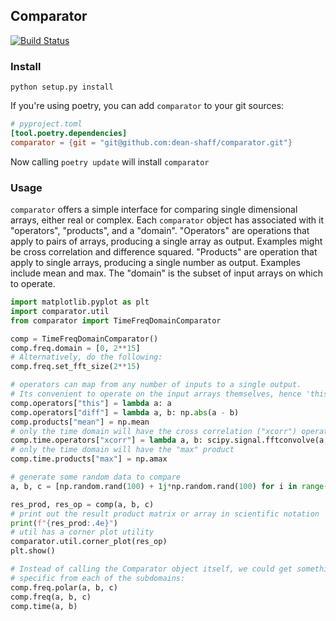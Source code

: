 ## Comparator

[![Build Status](https://travis-ci.org/dean-shaff/comparator.svg?branch=master)](https://travis-ci.org/dean-shaff/comparator)

### Install

```
python setup.py install
```

If you're using poetry, you can add `comparator` to your git sources:

```toml
# pyproject.toml
[tool.poetry.dependencies]
comparator = {git = "git@github.com:dean-shaff/comparator.git"}
```

Now calling `poetry update` will install `comparator`

### Usage

`comparator` offers a simple interface for comparing single dimensional
arrays, either real or complex. Each `comparator` object has associated
with it "operators", "products", and a "domain". "Operators" are operations
that apply to pairs of arrays, producing a single array as output. Examples
might be cross correlation and difference squared. "Products"
are operation that apply to single arrays, producing a single number as output.
Examples include mean and max. The "domain" is the subset of input arrays on
which to operate.

```python
import matplotlib.pyplot as plt
import comparator.util
from comparator import TimeFreqDomainComparator

comp = TimeFreqDomainComparator()
comp.freq.domain = [0, 2**15]
# Alternatively, do the following:
comp.freq.set_fft_size(2**15)

# operators can map from any number of inputs to a single output.
# Its convenient to operate on the input arrays themselves, hence 'this'
comp.operators["this"] = lambda a: a
comp.operators["diff"] = lambda a, b: np.abs(a - b)
comp.products["mean"] = np.mean
# only the time domain will have the cross correlation ("xcorr") operator
comp.time.operators["xcorr"] = lambda a, b: scipy.signal.fftconvolve(a, b.conj)
# only the time domain will have the "max" product
comp.time.products["max"] = np.amax

# generate some random data to compare
a, b, c = [np.random.rand(100) + 1j*np.random.rand(100) for i in range(3)]

res_prod, res_op = comp(a, b, c)
# print out the result product matrix or array in scientific notation
print(f"{res_prod:.4e}")
# util has a corner plot utility
comparator.util.corner_plot(res_op)
plt.show()

# Instead of calling the Comparator object itself, we could get something
# specific from each of the subdomains:
comp.freq.polar(a, b, c)
comp.freq(a, b, c)
comp.time(a, b)
```
